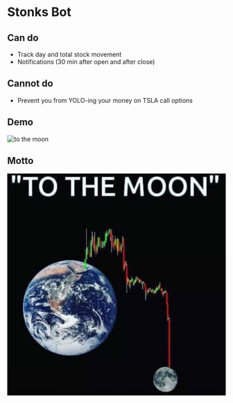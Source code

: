 # Stonks Bot
## Can do
* Track day and total stock movement
* Notifications (30 min after open and after close)

## Cannot do
* Prevent you from YOLO-ing your money on TSLA call options

## Demo
![to the moon](./images/demo.gif)
## Motto
![to the moon](./images/to_the_moon.webp)

